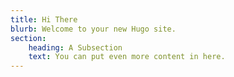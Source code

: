 ```yaml
---
title: Hi There
blurb: Welcome to your new Hugo site.
section:
    heading: A Subsection
    text: You can put even more content in here.
---
```

